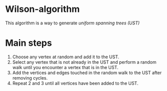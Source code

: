 # Wilson-algorithm

This algorithm is a way to generate *uniform spanning trees (UST)*

# Main steps

1. Choose any vertex at random and add it to the UST.
2. Select any vertex that is not already in the UST and perform a random walk until you encounter a vertex that is in the UST.
3. Add the vertices and edges touched in the random walk to the UST after removing cycles.
4. Repeat 2 and 3 until all vertices have been added to the UST.
